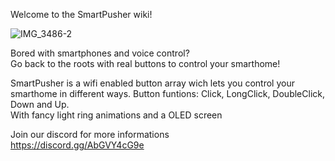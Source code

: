 Welcome to the SmartPusher wiki!
  
![IMG_3486-2](https://user-images.githubusercontent.com/31169771/188873870-f90f919c-b7dd-423f-8c04-c9f61583a24c.jpg)

Bored with smartphones and voice control?  
Go back to the roots with real buttons to control your smarthome!  
  
SmartPusher is a wifi enabled button array wich lets you control your smarthome in different ways. Button funtions: Click, LongClick, DoubleClick, Down and Up.  
With fancy light ring animations and a OLED screen  
  
Join our discord for more informations  
https://discord.gg/AbGVY4cG9e  
